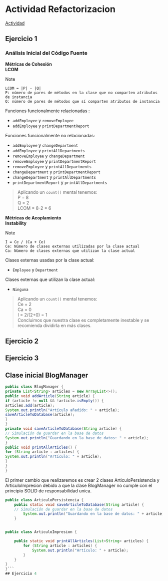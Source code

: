 # Actividad Refactorizacion

[Actividad](https://univirtual.uni.pe/pluginfile.php/630235/mod_resource/content/1/Refactorizacion.pdf)

## Ejercicio 1
### Análisis Inicial del Código Fuente
**Métricas de Cohesión**  
**LCOM**
>[!NOTE]
`LCOM = |P| - |Q|`  
`P: número de pares de métodos en la clase que no comparten atributos de instancia`  
`Q: número de pares de métodos que sí comparten atributos de instancia`  

Funciones funcionalmente relacionadas :
-   `addEmployee` y `removeEmployee`
-   `addEmployee` y `printDepartmentReport`


Funciones funcionalmente no relacionadas:
- `addEmployee` y `changeDepartment`
- `addEmployee` y `printAllDepartments`
- `removeEmployee` y `changeDepartment`
- `removeEmployee` y `printDepartmentReport`
- `removeEmployee` y `printAllDepartments`
- `changeDepartment` y `printDepartmentReport`
- `changeDepartment` y `printAllDepartments`
- `printDepartmentReport` y `printAllDepartments`

>Aplicando un `count()` mental tenemos:  
P = 8  
Q = 2  
LCOM = 8-2 = 6

**Métricas de Acoplamiento**  
**Instability**

>[!NOTE]
`I = Ce / (Ca + Ce)`  
`Ce: Número de clases externas utilizadas por la clase actual`  
`Ca: Número de clases externas que utilizan la clase actual`

Clases externas usadas por la clase actual:
-   `Employee` y `Department`

Clases externas que utilizan la clase actual:
- `Ninguna`

>Aplicando un `count()` mental tenemos:  
Ce = 2  
Ca = 0  
I = 2/(2+0) = 1  
Concluimos que nuestra clase es completamente inestable y se recomienda dividirla en más clases.

## Ejercicio 2

## Ejercicio 3
## Clase inicial BlogManager
```java 
public class BlogManager {
private List<String> articles = new ArrayList<>();
public void addArticle(String article) {
if (article != null && !article.isEmpty()) {
articles.add(article);
System.out.println("Artículo añadido: " + article);
saveArticleToDatabase(article);
}
}
private void saveArticleToDatabase(String article) {
// Simulación de guardar en la base de datos
System.out.println("Guardando en la base de datos: " + article);
}
public void printAllArticles() {
for (String article : articles) {
System.out.println("Artículo: " + article);
}
}
}
```
El primer cambio que realizaremos es crear 2 clases ArticuloPersistencia y ArticuloImpresion
debido a que la clase BlogManager no cumple con el principio SOLID de responsabilidad unica.

```java 
public class ArticuloPersistencia {
    public static void saveArticleToDatabase(String article) {
    // Simulación de guardar en la base de datos
        System.out.println("Guardando en la base de datos: " + article);
    }


public class ArticuloImpresion {

    public static void printAllArticles(List<String> articles) {
        for (String article : articles) {
            System.out.println("Artículo: " + article);
        }
    }
}
}```
## Ejercicio 4
